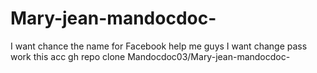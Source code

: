 # Mary-jean-mandocdoc-
I want chance the name for Facebook 
help me guys I want change pass work this acc gh repo clone Mandocdoc03/Mary-jean-mandocdoc-

